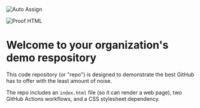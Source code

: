 ![Auto Assign](https://github.com/Projects-Makers/demo-repository/actions/workflows/auto-assign.yml/badge.svg)

![Proof HTML](https://github.com/Projects-Makers/demo-repository/actions/workflows/proof-html.yml/badge.svg)

# Welcome to your organization's demo respository
This code repository (or "repo") is designed to demonstrate the best GitHub has to offer with the least amount of noise.

The repo includes an `index.html` file (so it can render a web page), two GitHub Actions workflows, and a CSS stylesheet dependency.
